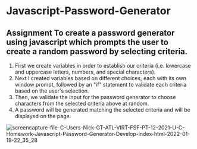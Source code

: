 # Javascript-Password-Generator

## Assignment To create a password generator using javascript which prompts the user to create a random password by selecting criteria. 

1. First we create variables in order to establish our criteria (i.e. lowercase and uppercase letters, numbers, and special characters). 
2. Next I created variables based on different choices, each with its own window prompt, followed by an "if" statement to validate each criteria based on the user's selection.
3. Then, we validate the input for the password generator to choose characters from the selected criteria above at random. 
4. A password will be generated matching the selected criteria and will be displayed on the page. 


![screencapture-file-C-Users-Nick-GT-ATL-VIRT-FSF-PT-12-2021-U-C-Homework-Javascript-Password-Generator-Develop-index-html-2022-01-19-22_35_28](https://user-images.githubusercontent.com/94868925/150267805-f686e400-9286-44f9-afdf-06bae9977881.png)
